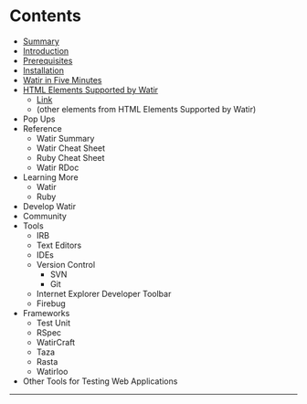 # Contents

- [Summary][summary]
- [Introduction][introduction]
- [Prerequisites][prerequisites]
- [Installation][installation]
- [Watir in Five Minutes][watir_in_five_minutes]
- [HTML Elements Supported by Watir][html_elements_supported_by_watir]
  - [Link][link]
  - (other elements from HTML Elements Supported by Watir)
- Pop Ups
- Reference
  - Watir Summary
  - Watir Cheat Sheet
  - Ruby Cheat Sheet
  - Watir RDoc
- Learning More
  - Watir
  - Ruby
- Develop Watir
- Community
- Tools
  - IRB
  - Text Editors
  - IDEs
  - Version Control
     - SVN
     - Git
  - Internet Explorer Developer Toolbar
  - Firebug
- Frameworks
  - Test Unit
  - RSpec
  - WatirCraft
  - Taza
  - Rasta
  - Watirloo
- Other Tools for Testing Web Applications

[summary]: https://github.com/zeljkofilipin/watirbook/blob/master/summary.md
[introduction]: https://github.com/zeljkofilipin/watirbook/blob/master/introduction.md
[prerequisites]: https://github.com/zeljkofilipin/watirbook/blob/master/prerequisites.md
[installation]: https://github.com/zeljkofilipin/watirbook/blob/master/installation.md
[watir_in_five_minutes]: https://github.com/zeljkofilipin/watirbook/blob/master/watir_in_five_minutes.md
[html_elements_supported_by_watir]: https://github.com/zeljkofilipin/watirbook/blob/master/html_elements_supported_by_watir.md
[link]: https://github.com/zeljkofilipin/watirbook/blob/master/link.md

---

